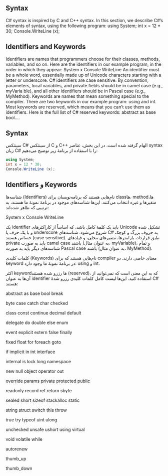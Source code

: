 ## Syntax
 C# syntax is inspired by C and C++ syntax. In this section, we describe C#’s
 elements of syntax, using the following program:
 using System;
 int x = 12 * 30;
 Console.WriteLine (x);

## Identifiers and Keywords
 Identifiers are names that programmers choose for their classes, methods, variables,
 and so on. Here are the identifiers in our example program, in the order in which
 they appear:
 System   x   Console   WriteLine
 An identifier must be a whole word, essentially made up of Unicode characters
 starting with a letter or underscore. C# identifiers are case sensitive. By convention,
 parameters, local variables, and private fields should be in camel case (e.g., myVaria
 ble), and all other identifiers should be in Pascal case (e.g., MyMethod).
 Keywords are names that mean something special to the compiler. There are two
 keywords in our example program: using and int.
 Most keywords are reserved, which means that you can’t use them as identifiers.
 Here is the full list of C# reserved keywords:
 abstract
 as
 base
 bool....

 ## Syntax

سینتکس C# از سینتکس C و C++ الهام گرفته شده است. در این بخش، عناصر syntax زبان C# را با استفاده از برنامهٔ زیر توضیح می‌دهیم:
```csharp
using System;
int x = 12 * 30;
Console.WriteLine (x);
```


 ## Identifiers و Keywords

شناسه‌ها (Identifiers) نام‌هایی هستند که برنامه‌نویسان برای class‌ها، method‌ها، متغیرها و غیره انتخاب می‌کنند. این‌ها شناسه‌های موجود در برنامهٔ نمونهٔ ما هستند، به ترتیبی که ظاهر شده‌اند:

System x Console WriteLine

یک identifier باید یک کلمهٔ کامل باشد، که اساساً از کاراکترهای Unicode تشکیل شده و با یک حرف یا underscore شروع می‌شود. شناسه‌های C# به حروف بزرگ و کوچک حساس هستند (case sensitive). طبق قرارداد، پارامترها، متغیرهای محلی، و فیلدهای private باید به صورت camel case باشند (به عنوان مثال، myVariable)، و تمام شناسه‌های دیگر باید به صورت Pascal case باشند (به عنوان مثال، MyMethod).

کلمات کلیدی (Keywords) نام‌هایی هستند که برای compiler معنای خاصی دارند. دو keyword در برنامهٔ نمونهٔ ما وجود دارد: using و int.

اکثر keyword‌ها رزرو شده هستند (reserved)، که به این معنی است که نمی‌توانید از آن‌ها به عنوان identifier استفاده کنید. این‌ها لیست کامل کلمات کلیدی رزرو شدهٔ C# هستند:

abstract as base bool break

byte case catch char checked

class const continue decimal default

delegate do double else enum

event explicit extern false finally

fixed float for foreach goto

if implicit in int interface

internal is lock long namespace

new null object operator out

override params private protected public

readonly record ref return sbyte

sealed short sizeof stackalloc static

string struct switch this throw

true try typeof uint ulong

unchecked unsafe ushort using virtual

void volatile while



autorenew

thumb_up

thumb_down
